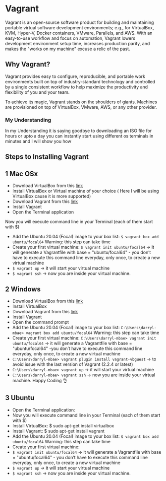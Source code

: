 # Vagrant 
Vagrant is an open-source software product for building and maintaining portable virtual software development environments; e.g., for VirtualBox, KVM, Hyper-V, Docker containers, VMware, Parallels, and AWS.
With an easy-to-use workflow and focus on automation, Vagrant lowers development environment setup time, increases production parity, and makes the "works on my machine" excuse a relic of the past.

## Why Vagrant?
Vagrant provides easy to configure, reproducible, and portable work environments built on top of industry-standard technology and controlled by a single consistent workflow to help maximize the productivity and flexibility of you and your team.

To achieve its magic, Vagrant stands on the shoulders of giants. Machines are provisioned on top of VirtualBox, VMware, AWS, or any other provider. 

### My Understanding 
In my Understanding it is saying goodbye to downloading an ISO file for hours or upto a day you can instantly start using different os terminals in minutes and I will show you how 

## Steps to Installing Vagrant
## 1 Mac OSx
* Download VirtualBox from this [link](https://www.virtualbox.org/wiki/Downloads)
* Install VirtualBox or Virtual machine of your choice ( Here I will be using VirtualBox cause it is more supported)
* Download Vagrant from this [link](https://developer.hashicorp.com/vagrant/downloads)
* Install Vagrant
* Open the Terminal application

Now you will execute command line in your Terminal (each of them start with $)
* Add the Ubuntu 20.04 (Focal) image to your box list: 
```$ vagrant box add ubuntu/focal64```
Warning: this step can take time
* Create your first virtual machine:
```$ vagrant init ubuntu/focal64```  -> it will generate a Vagrantfile with base = "ubuntu/focal64" - you don’t have to execute this command line everyday, only once, to create a new virtual machine
* ```$ vagrant up``` -> it will start your virtual machine
* ```$ vagrant ssh``` -> now you are inside your virtual machine.

## 2 Windows
* Download VirtualBox from this [link](https://www.virtualbox.org/wiki/Downloads)
* Install VirtualBox
* Download Vagrant from this [link](https://developer.hashicorp.com/vagrant/downloads)
* Install Vagrant
* Open the command prompt
* Add the Ubuntu 20.04 (Focal) image to your box list:
```C:\Users\darryl-mbae> vagrant box add ubuntu/focal64``` Warning: this step can take time
* Create your first virtual machine:
```C:\Users\darryl-mbae> vagrant init ubuntu/focal64``` -> it will generate a Vagrantfile with base = "ubuntu/focal64" -you don’t have to execute this command line everyday, only once, to create a new virtual machine
* ```C:\Users\darryl-mbae> vagrant plugin install vagrant-vbguest``` -> to avoid issue with the last version of Vagrant (2.2.4 or latest)
* ```C:\Users\darryl-mbae> vagrant up``` -> it will start your virtual machine
* ```C:\Users\darryl-mbae> vagrant ssh``` -> now you are inside your virtual machine. Happy Coding 👌

## 3 Ubuntu
* Open the Terminal application:
* Now you will execute command line in your Terminal (each of them start with $)
* Install VirtualBox: $ sudo apt-get install virtualbox
* Install Vagrant: $ sudo apt-get install vagrant
* Add the Ubuntu 20.04 (Focal) image to your box list: ```$ vagrant box add ubuntu/focal64``` Warning: this step can take time
* Create your first virtual machine:
* ```$ vagrant init ubuntu/focal64``` -> it will generate a Vagrantfile with base = "ubuntu/focal64" - you don’t have to execute this command line everyday, only once, to create a new virtual machine
* ```$ vagrant up``` -> it will start your virtual machine
* ```$ vagrant ssh``` -> now you are inside your virtual machine.
